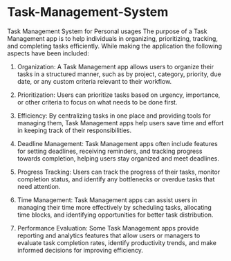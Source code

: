 # Task-Management-System
Task Management System for Personal usages
The purpose of a Task Management app is to help individuals in organizing, prioritizing, tracking, and completing tasks efficiently. While making the application the following aspects have been included:

1. Organization: A Task Management app allows users to organize their tasks in a structured manner, such as by project, category, priority, due date, or any custom criteria relevant to their workflow.
   
2. Prioritization: Users can prioritize tasks based on urgency, importance, or other criteria to focus on what needs to be done first.
   
3. Efficiency: By centralizing tasks in one place and providing tools for managing them, Task Management apps help users save time and effort in keeping track of their responsibilities.
   
4. Deadline Management: Task Management apps often include features for setting deadlines, receiving reminders, and tracking progress towards completion, helping users stay organized and meet deadlines.
   
5. Progress Tracking: Users can track the progress of their tasks, monitor completion status, and identify any bottlenecks or overdue tasks that need attention.
    
6. Time Management: Task Management apps can assist users in managing their time more effectively by scheduling tasks, allocating time blocks, and identifying opportunities for better task distribution.
    
7. Performance Evaluation: Some Task Management apps provide reporting and analytics features that allow users or managers to evaluate task completion rates, identify productivity trends, and make informed decisions for improving efficiency.
